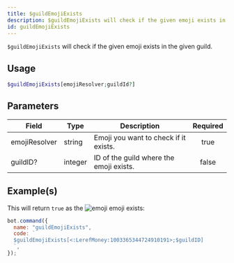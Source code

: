 ```yaml
---
title: $guildEmojiExists
description: $guildEmojiExists will check if the given emoji exists in the given guild.
id: guildEmojiExists
---
```


`$guildEmojiExists` will check if the given emoji exists in the given guild.

## Usage

```php
$guildEmojiExists[emojiResolver;guildId?]
```

## Parameters

| Field         | Type    | Description                             | Required |
| ------------- | ------- | --------------------------------------- | :------: |
| emojiResolver | string  | Emoji you want to check if it exists.   |   true   |
| guildID?      | integer | ID of the guild where the emoji exists. |  false   |

## Example(s)

This will return `true` as
the ![emoji](https://cdn.discordapp.com/emojis/1003365344724910191.webp?size=16&quality=lossless) emoji exists:

```javascript
bot.command({
  name: "guildEmojiExists",
  code: `
  $guildEmojiExists[<:LerefMoney:1003365344724910191>;$guildID]
  `,
});
```
